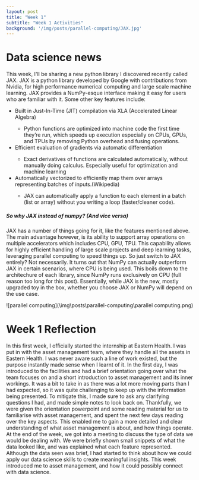 ```yaml
---
layout: post
title: "Week 1"
subtitle: "Week 1 Activities"
background: '/img/posts/parallel-computing/JAX.jpg'
---
```


# Data science news 
This week, I'll be sharing a new python library I discovered recently called JAX. JAX is a python library developed by Google with contributions from Nvidia, for high performance numerical computing and large scale machine learning. JAX provides a NumPy-esque interface making it easy for users who are familiar with it. Some other key features include: 
<ul>
  <li>Built in Just-In-Time (JIT) compilation via XLA (Accelerated Linear Algebra)</li>
    <ul>
      <li>Python functions are optimized into machine code the first time they’re run, which speeds up execution especially on CPUs, GPUs, and TPUs by removing Python overhead and fusing operations.</li>
    </ul>
  <li>Efficient evaluation of gradients via automatic differentiation</li>
    <ul>
      <li>Exact derivatives of functions are calculated automatically, without manually doing calculus. Especially useful for optimization and machine learning</li>
    </ul>
  <li>Automatically vectorized to efficiently map them over arrays representing batches of inputs.(Wikipedia)</li>
    <ul>
      <li>JAX can automatically apply a function to each element in a batch (list or array) without you writing a loop (faster/cleaner code).</li>
    </ul>
</ul>

##### So why JAX instead of numpy? (And vice versa)
JAX has a number of things going for it, like the features mentioned above. The main advantage however, is its ability to support array operations on multiple accelerators which includes CPU, GPU, TPU. This capability allows for highly efficient handling of large scale projects and deep learning tasks, leveraging parallel computing to speed things up. So just switch to JAX entirely? Not necessarily. It turns out that NumPy can actually outperform JAX in certain scenarios, where CPU is being used. This boils down to the architechure of each library, since NumPy runs exclusively on CPU (full reason too long for this post). Essentially, while JAX is the new, mostly upgraded toy in the box, whether you choose JAX or NumPy will depend on the use case.

![parallel computing](\img\posts\parallel-computing\parallel computing.png)

# Week 1 Reflection
In this first week, I officially started the internship at Eastern Health. I was put in with the asset management team, where they handle all the assets in Eastern Health. I was never aware such a line of work existed, but the purpose instantly made sense when I learnt of it. In the first day, I was introduced to the facilities and had a brief orientation going over what the team focuses on and a short introduction to asset management and its inner workings. It was a bit to take in as there was a lot more moving parts than I had expected, so it was quite challenging to keep up with the information being presented. To mitigate this, I made sure to ask any clarifying questions I had, and made simple notes to look back on. Thankfully, we were given the orientation powerpoint and some reading material for us to familiarise with asset management, and spent the next few days reading over the key aspects. This enabled me to gain a more detailed and clear understanding of what asset management is about, and how things operate. At the end of the week, we got into a meeting to discuss the type of data we would be dealing with. We were briefly shown small snippets of what the data looked like, and was explained what each feature represented. Although the data seen was brief, I had started to think about how we could apply our data science skills to create meaningful insights. This week introduced me to asset management, and how it could possibly connect with data science.        